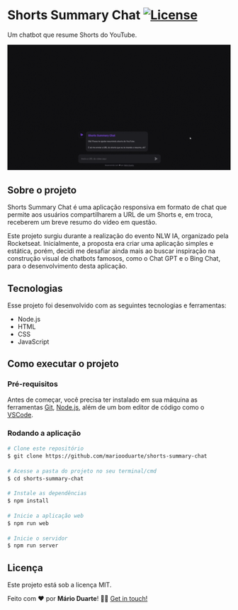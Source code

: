# Shorts Summary Chat <a href="#licença"><img alt="License" src="https://img.shields.io/static/v1?label=license&message=MIT&color=49AA26&labelColor=000000"></a>

Um chatbot que resume Shorts do YouTube.

![Gif mostrando o projeto.](public/gif.gif)

## Sobre o projeto

Shorts Summary Chat é uma aplicação responsiva em formato de chat que permite aos usuários compartilharem a URL de um Shorts e, em troca, receberem um breve resumo do vídeo em questão.

Este projeto surgiu durante a realização do evento NLW IA, organizado pela Rocketseat. Inicialmente, a proposta era criar uma aplicação simples e estática, porém, decidi me desafiar ainda mais ao buscar inspiração na construção visual de chatbots famosos, como o Chat GPT e o Bing Chat, para o desenvolvimento desta aplicação.

## Tecnologias

Esse projeto foi desenvolvido com as seguintes tecnologias e ferramentas:
<br>

- Node.js
- HTML
- CSS
- JavaScript

## Como executar o projeto

### Pré-requisitos

Antes de começar, você precisa ter instalado em sua máquina as ferramentas [Git](https://git-scm.com), [Node.js](https://nodejs.org/en/), além de um bom editor de código como o [VSCode](https://code.visualstudio.com/).

### Rodando a aplicação

```bash
# Clone este repositório
$ git clone https://github.com/mariooduarte/shorts-summary-chat

# Acesse a pasta do projeto no seu terminal/cmd
$ cd shorts-summary-chat

# Instale as dependências
$ npm install

# Inicie a aplicação web
$ npm run web

# Inicie o servidor
$ npm run server
```

## Licença

Este projeto está sob a licença MIT.

Feito com ❤️ por **Mário Duarte**! 👋🏻 [Get in touch!](https://github.com/MariooDuarte)
